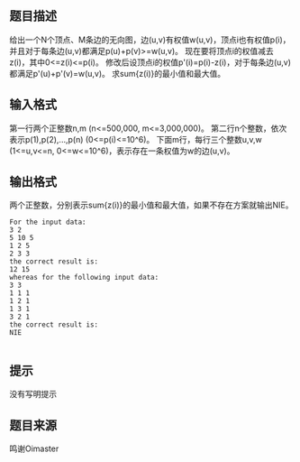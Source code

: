 


## 题目描述
给出一个N个顶点、M条边的无向图，边(u,v)有权值w(u,v)，顶点i也有权值p(i)，
并且对于每条边(u,v)都满足p(u)+p(v)>=w(u,v)。
现在要将顶点i的权值减去z(i)，其中0<=z(i)<=p(i)。
修改后设顶点i的权值p'(i)=p(i)-z(i)，对于每条边(u,v)都满足p'(u)+p'(v)=w(u,v)。
求sum{z(i)}的最小值和最大值。
## 输入格式
第一行两个正整数n,m (n<=500,000, m<=3,000,000)。
第二行n个整数，依次表示p(1),p(2),...,p(n) (0<=p(i)<=10^6)。
下面m行，每行三个整数u,v,w (1<=u,v<=n, 0<=w<=10^6)，表示存在一条权值为w的边(u,v)。
## 输出格式
两个正整数，分别表示sum{z(i)}的最小值和最大值，如果不存在方案就输出NIE。

```input1
For the input data:
3 2
5 10 5
1 2 5
2 3 3
the correct result is:
12 15
whereas for the following input data: 
3 3
1 1 1
1 2 1
1 3 1
3 2 1
the correct result is: 
NIE

```
```output1
```

## 提示
没有写明提示
## 题目来源
鸣谢Oimaster


